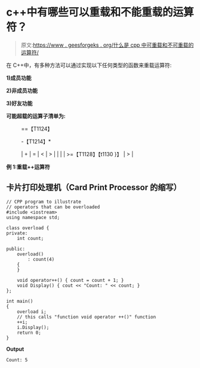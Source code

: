 # c++中有哪些可以重载和不能重载的运算符？

> 原文:[https://www . geesforgeks . org/什么是 cpp 中可重载和不可重载的运算符/](https://www.geeksforgeeks.org/what-are-the-operators-that-can-be-and-cannot-be-overloaded-in-cpp/)

在 C++中，有多种方法可以通过实现以下任何类型的函数来重载运算符:

**1)成员功能**

**2)非成员功能**

**3)好友功能**

**可能超载的运算子清单为:**

<figure class="table">==【T1124】

-【T1214】*

| + | = | < | > |
|  |
| >=【T1128】【t1130 }】 | > |

</figure>

**例 1:重载++运算符**

## 卡片打印处理机（Card Print Processor 的缩写）

```
// CPP program to illustrate
// operators that can be overloaded
#include <iostream>
using namespace std;

class overload {
private:
    int count;

public:
    overload()
        : count(4)
    {
    }

    void operator++() { count = count + 1; }
    void Display() { cout << "Count: " << count; }
};

int main()
{
    overload i;
    // this calls "function void operator ++()" function
    ++i;
    i.Display();
    return 0;
}
```

**Output**

```
Count: 5
```
